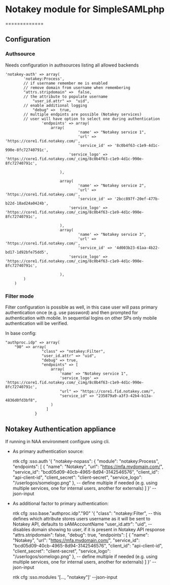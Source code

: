 # Notakey module for SimpleSAMLphp
=============

## Configuration

### Authsource

Needs configuration in authsources listing all allowed backends

```
'notakey-auth' => array(
        'notakey:Process',
		// if username remember me is enabled
		// remove domain from username when remembering
		"attrs.stripdomain" =>  false,
		// the attribute to populate username
    	 	"user_id.attr" =>  "uid",
		// enable additional logging
    	 	"debug" =>  true,
		// multiple endpints are possible (Notakey services)
		// user will have option to select one during authentication
                'endpoints' => array(
					array(
    							'name' => "Notakey service 1",
    							'url' => 'https://core1.fid.notakey.com/',
    							'service_id' => '8c0b4f63-c1e9-4d1c-990e-8fc72740791c',
							'service_logo' => 'https://core1.fid.notakey.com/_cimg/8c0b4f63-c1e9-4d1c-990e-8fc72740791c',

    					),

	    				array(
	    						'name' => "Notakey service 2",
	    						'url' => 'https://core1.fid.notakey.com/',
	    						'service_id' => '2bcc897f-20ef-477b-b22d-18ad24a0424b',
							'service_logo' => 'https://core1.fid.notakey.com/_cimg/8c0b4f63-c1e9-4d1c-990e-8fc72740791c',

	    				),
	    				array(
	    						'name' => "Notakey service 3",
	    						'url' => 'https://core1.fid.notakey.com/',
	    						'service_id' => '4d003b23-61aa-4b22-bd17-1d92bfe75dd5',
							'service_logo' => 'https://core1.fid.notakey.com/_cimg/8c0b4f63-c1e9-4d1c-990e-8fc72740791c',

	    				),
		)
    )
```


### Filter mode

Filter configuration is possible as well, in this case user will pass primary authentication once (e.g. use password) and then prompted for  authentication with mobile.
In sequential logins on other SPs only mobile authentication will be verified.


In base config:

```
"authproc.idp" => array(
	"90" => array(
				"class" => "notakey:Filter",
				"user_id.attr" => "uid",
				"debug" => true,
				"endpoints" => [
					array(
						'name' => "Notakey service 1",
                        'service_logo' => 'https://core1.fid.notakey.com/_cimg/8c0b4f63-c1e9-4d1c-990e-8fc72740791c',
						"url" => "https://core1.fid.notakey.com/",
						"service_id" => "235879a9-a3f3-42b4-b13a-4836d0fd3bf8",
					)
				  ]
			 }

```

Notakey Authentication appliance
---------------------

If running in NAA environment configure using cli.

- As primary authentication source:

    ntk cfg :sso.auth '{
        "notakey-nopass": {
            "module": "notakey:Process",
            "endpoints": [
                {
                    "name": "Notakey",
                    "url": "https://mfa.mydomain.com/",
                    "service_id": "bcd05d09-40cb-4965-8d94-3142546576",
                    "client_id": "api-client-id",
                    "client_secret": "client-secret",
                    "service_logo": "/userlogos/somelogo.png"
                },
                -- define multiple if needed (e.g. using multiple services, one for internal users, another for externals)
            ]
        }' --json-input


- As additional factor to primary authentication:

    ntk cfg :sso.base.\"authproc.idp\".\"90\" '{
        "class": "notakey:Filter",
        -- this defines which attribute stores users username as it will be sent to Notakey API, defaults to sAMAccountName
        "user_id.attr": "uid",
        -- disables domain showing to user, if it is present in Notakey API response
        "attrs.stripdomain": false,
        "debug": true,
        "endpoints": [
            {
                "name": "Notakey",
                "url": "https://mfa.mydomain.com/",
                "service_id": "bcd05d09-40cb-4965-8d94-3142546576",
                "client_id": "api-client-id",
                "client_secret": "client-secret",
                "service_logo": "/userlogos/somelogo.png"
            },
            -- define multiple if needed (e.g. using multiple services, one for internal users, another for externals)
        ]
    }' --json-input


    ntk cfg :sso.modules '[..., "notakey"]' --json-input
